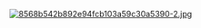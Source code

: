 [![8568b542b892e94fcb103a59c30a5390-2.jpg](https://i.postimg.cc/SKT8k7yW/8568b542b892e94fcb103a59c30a5390-2.jpg)](https://postimg.cc/06SrCSKQ)
